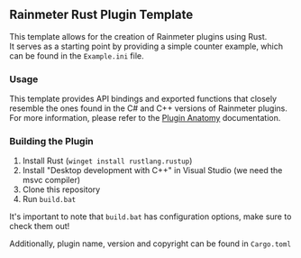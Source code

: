 ## Rainmeter Rust Plugin Template
This template allows for the creation of Rainmeter plugins using Rust.  
It serves as a starting point by providing a simple counter example, which can be found in the `Example.ini` file.

### Usage
This template provides API bindings and exported functions that closely resemble the ones found in the C# and C++ versions of Rainmeter plugins. For more information, please refer to the [Plugin Anatomy](https://docs.rainmeter.net/developers/plugin/plugin-anatomy) documentation.

### Building the Plugin
1. Install Rust (`winget install rustlang.rustup`)
2. Install "Desktop development with C++" in Visual Studio (we need the msvc compiler)
3. Clone this repository
4. Run `build.bat`

It's important to note that `build.bat` has configuration options, make sure to check them out!

Additionally, plugin name, version and copyright can be found in `Cargo.toml`